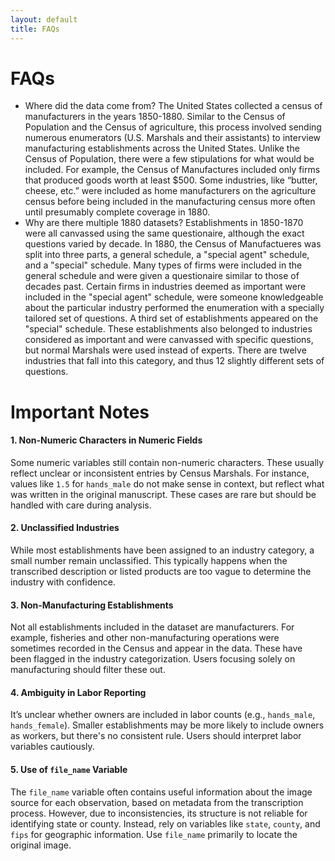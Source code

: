 ```yaml
---
layout: default
title: FAQs
---
```


# FAQs

- Where did the data come from?
The United States collected a census of manufacturers in the years 1850-1880. Similar to the Census of Population and the Census of agriculture, this process involved sending numerous enumerators (U.S. Marshals and their assistants) to interview manufacturing establishments across the United States. Unlike the Census of Population, there were a few stipulations for what would be included. For example, the Census of Manufactures included only firms that produced goods worth at least $500. Some industries, like “butter, cheese, etc.” were included as home manufacturers on the agriculture census before being included in the manufacturing census more often until presumably complete coverage in 1880.
- Why are there multiple 1880 datasets?
Establishments in 1850-1870 were all canvassed using the same questionaire, although the exact questions varied by decade. In 1880, the Census of Manufactueres was split into three parts, a general schedule, a "special agent" schedule, and a "special" schedule. Many types of firms were included in the general schedule and were given a questionaire similar to those of decades past. Certain firms in industries deemed as important were included in the "special agent" schedule, were someone knowledgeable about the particular industry performed the enumeration with a specially tailored set of questions. A third set of establishments appeared on the "special" schedule. These establishments also belonged to industries considered as important and were canvassed with specific questions, but normal Marshals were used instead of experts. There are twelve industries that fall into this category, and thus 12 slightly different sets of questions.

# Important Notes

#### 1. Non-Numeric Characters in Numeric Fields

Some numeric variables still contain non-numeric characters. These usually reflect unclear or inconsistent entries by Census Marshals. For instance, values like `1.5` for `hands_male` do not make sense in context, but reflect what was written in the original manuscript. These cases are rare but should be handled with care during analysis.

#### 2. Unclassified Industries

While most establishments have been assigned to an industry category, a small number remain unclassified. This typically happens when the transcribed description or listed products are too vague to determine the industry with confidence.

#### 3. Non-Manufacturing Establishments

Not all establishments included in the dataset are manufacturers. For example, fisheries and other non-manufacturing operations were sometimes recorded in the Census and appear in the data. These have been flagged in the industry categorization. Users focusing solely on manufacturing should filter these out.

#### 4. Ambiguity in Labor Reporting

It’s unclear whether owners are included in labor counts (e.g., `hands_male`, `hands_female`). Smaller establishments may be more likely to include owners as workers, but there's no consistent rule. Users should interpret labor variables cautiously.

#### 5. Use of `file_name` Variable

The `file_name` variable often contains useful information about the image source for each observation, based on metadata from the transcription process. However, due to inconsistencies, its structure is not reliable for identifying state or county. Instead, rely on variables like `state`, `county`, and `fips` for geographic information. Use `file_name` primarily to locate the original image.

